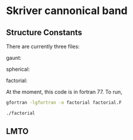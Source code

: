 # Skriver cannonical band

## Structure Constants 

There are currently three files:


gaunt:

spherical:

factorial:

At the moment, this code is in fortran 77. To run,

```bash
gfortran -lgfortran -o factorial factorial.F
```

```bash
./factorial
```

## LMTO